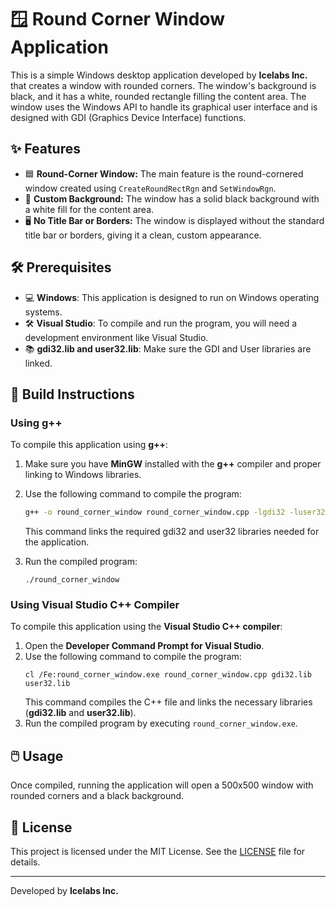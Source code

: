 # 🪟 Round Corner Window Application

This is a simple Windows desktop application developed by **Icelabs Inc.** that creates a window with rounded corners. The window's background is black, and it has a white, rounded rectangle filling the content area. The window uses the Windows API to handle its graphical user interface and is designed with GDI (Graphics Device Interface) functions.

## ✨ Features

- 🟦 **Round-Corner Window:** The main feature is the round-cornered window created using `CreateRoundRectRgn` and `SetWindowRgn`.
- 🎨 **Custom Background:** The window has a solid black background with a white fill for the content area.
- 🖥️ **No Title Bar or Borders:** The window is displayed without the standard title bar or borders, giving it a clean, custom appearance.

## 🛠️ Prerequisites

- 💻 **Windows**: This application is designed to run on Windows operating systems.
- 🛠️ **Visual Studio**: To compile and run the program, you will need a development environment like Visual Studio.
- 📚 **gdi32.lib and user32.lib**: Make sure the GDI and User libraries are linked.

## 🚀 Build Instructions

### Using **g++**

To compile this application using **g++**:

1. Make sure you have **MinGW** installed with the **g++** compiler and proper linking to Windows libraries.
2. Use the following command to compile the program:

   ```bash
   g++ -o round_corner_window round_corner_window.cpp -lgdi32 -luser32
   ```
    This command links the required gdi32 and user32 libraries needed for the application.
3. Run the compiled program:

    ```
    ./round_corner_window
    ```

### Using Visual Studio C++ Compiler

To compile this application using the **Visual Studio C++ compiler**:

1. Open the **Developer Command Prompt for Visual Studio**.
2. Use the following command to compile the program:
    ```
    cl /Fe:round_corner_window.exe round_corner_window.cpp gdi32.lib user32.lib
    ```
    This command compiles the C++ file and links the necessary libraries (**gdi32.lib** and **user32.lib**).
3. Run the compiled program by executing `round_corner_window.exe`.

## 🖱️ Usage

Once compiled, running the application will open a 500x500 window with rounded corners and a black background.

## 📄 License

This project is licensed under the MIT License. See the [LICENSE](./LICENSE) file for details.

---

Developed by **Icelabs Inc.**

